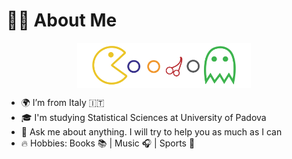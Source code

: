 # :man_technologist: About Me 
<p align="center">
<img src="https://raw.githubusercontent.com/daniGiro/daniGiro/master/img/pacmancol.svg" align="center" width="55%">
</p>

- 🌍 I’m from Italy 🇮🇹
- 🎓 I'm studying Statistical Sciences at University of Padova
- 💬 Ask me about anything. I will try to help you as much as I can
- 🔥 Hobbies: Books :books: | Music :headphones: | Sports :martial_arts_uniform:

